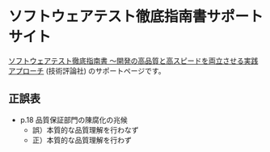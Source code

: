# ソフトウェアテスト徹底指南書サポートサイト

[ソフトウェアテスト徹底指南書 〜開発の高品質と高スピードを両立させる実践アプローチ](https://gihyo.jp/book/2025/978-4-297-14909-3) (技術評論社) のサポートページです。

## 正誤表

* p.18 品質保証部門の陳腐化の兆候
  * 誤）本質的な品質理解を行わなず
  * 正）本質的な品質理解を行わず
